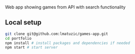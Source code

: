 Web app showing games from API with search functionality

## Local setup

```zsh
git clone git@github.com:lmatuzic/games-app.git
cd portfolio
npm install # install packages and dependencies if needed
npm start # start server
```
